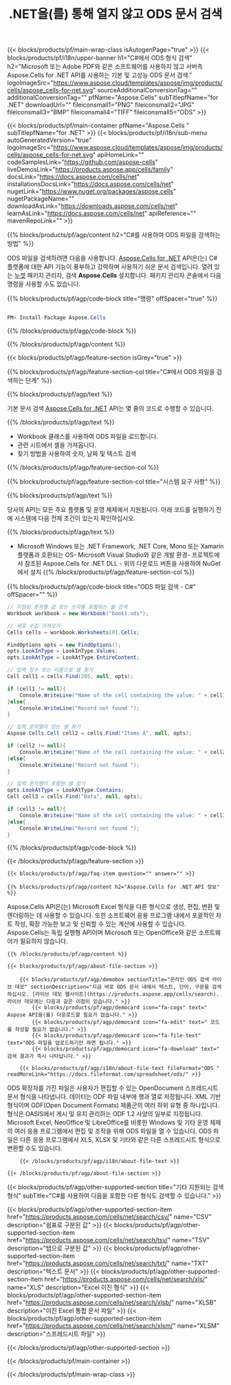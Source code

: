 ﻿---
title: .NET을(를) 통해 열지 않고 ODS 문서 검색 
weight: 160
url: /ko/net/search/ods/ 
description: C# 소스 코드는 .NET Framework, .NET Core, Mono 또는 Xamarin Platforms의 ODS 파일에서 패턴이 있는 단어를 검색합니다.
---
{{< blocks/products/pf/main-wrap-class isAutogenPage="true" >}}
{{< blocks/products/pf/i18n/upper-banner h1="C#에서 ODS 형식 검색" h2="Microsoft 또는 Adobe PDF와 같은 소프트웨어를 사용하지 않고 서버측 Aspose.Cells for .NET API를 사용하는 기본 및 고성능 ODS 문서 검색." logoImageSrc="https://www.aspose.cloud/templates/aspose/img/products/cells/aspose_cells-for-net.svg" sourceAdditionalConversionTag="" additionalConversionTag="" pfName="Aspose.Cells" subTitlepfName="for .NET" downloadUrl="" fileiconsmall1="PNG" fileiconsmall2="JPG" fileiconsmall3="BMP" fileiconsmall4="TIFF" fileiconsmall5="ODS" >}}

{{< blocks/products/pf/main-container pfName="Aspose.Cells " subTitlepfName="for .NET" >}}
{{< blocks/products/pf/i18n/sub-menu autoGeneratedVersion="true" logoImageSrc="https://www.aspose.cloud/templates/aspose/img/products/cells/aspose_cells-for-net.svg" apiHomeLink="" codeSamplesLink="https://github.com/aspose-cells" liveDemosLink="https://products.aspose.app/cells/family" docsLink="https://docs.aspose.com/cells/net" installationsDocsLink="https://docs.aspose.com/cells/net" nugetLink="https://www.nuget.org/packages/aspose.cells" nugetPackageName="" downloadAsLink="https://downloads.aspose.com/cells/net" learnAsLink="https://docs.aspose.com/cells/net" apiReference="" mavenRepoLink="" >}}

{{% blocks/products/pf/agp/content h2="C#를 사용하여 ODS 파일을 검색하는 방법" %}}

 ODS 파일을 검색하려면 다음을 사용합니다.
 [Aspose.Cells for .NET](https://products.aspose.com/cells/net) 
 API은(는) C# 플랫폼에 대한 API 기능이 풍부하고 강력하며 사용하기 쉬운 문서 검색입니다. 열려 있는
 [누겟](https://www.nuget.org/packages/aspose.cells) 
 패키지 관리자, 검색
 **Aspose.Cells** 
 설치합니다. 패키지 관리자 콘솔에서 다음 명령을 사용할 수도 있습니다.

{{% blocks/products/pf/agp/code-block title="명령" offSpacer="true" %}}

```cs

PM> Install-Package Aspose.Cells


```

{{% /blocks/products/pf/agp/code-block %}}

{{% /blocks/products/pf/agp/content %}}

{{< blocks/products/pf/agp/feature-section isGrey="true" >}}

{{% blocks/products/pf/agp/feature-section-col title="C#에서 ODS 파일을 검색하는 단계" %}}

{{% blocks/products/pf/agp/text %}}

 기본 문서 검색
 [Aspose.Cells for .NET](https://products.aspose.com/cells/net) 
 API는 몇 줄의 코드로 수행할 수 있습니다.

{{% /blocks/products/pf/agp/text %}}

+ Workbook 클래스를 사용하여 ODS 파일을 로드합니다.
+ 관련 시트에서 셀을 가져옵니다.
+ 찾기 방법을 사용하여 숫자, 날짜 및 텍스트 검색

{{% /blocks/products/pf/agp/feature-section-col %}}

{{% blocks/products/pf/agp/feature-section-col title="시스템 요구 사항" %}}

{{% blocks/products/pf/agp/text %}}

 당사의 API는 모든 주요 플랫폼 및 운영 체제에서 지원됩니다. 아래 코드를 실행하기 전에 시스템에 다음 전제 조건이 있는지 확인하십시오.

{{% /blocks/products/pf/agp/text %}}

- Microsoft Windows 또는 .NET Framework, .NET Core, Mono 또는 Xamarin 플랫폼과 호환되는 OS- Microsoft Visual Studio와 같은 개발 환경- 프로젝트에서 참조된 Aspose.Cells for .NET DLL - 위의 다운로드 버튼을 사용하여 NuGet에서 설치
{{% /blocks/products/pf/agp/feature-section-col %}}

{{% blocks/products/pf/agp/code-block title="ODS 파일 검색 - C#" offSpacer="" %}}

```cs
// 지정된 문자열 값 또는 숫자를 포함하는 셀 검색
Workbook workbook = new Workbook("book1.ods");

// 세포 수집 가져오기
Cells cells = workbook.Worksheets[0].Cells;

FindOptions opts = new FindOptions();
opts.LookInType = LookInType.Values;
opts.LookAtType = LookAtType.EntireContent;

// 입력 정수 또는 이중으로 셀 찾기
Cell cell1 = cells.Find(205, null, opts);

if (cell1 != null){
    Console.WriteLine("Name of the cell containing the value: " + cell1.Name);
}else{
    Console.WriteLine("Record not found ");
}

// 입력 문자열이 있는 셀 찾기
Aspose.Cells.Cell cell2 = cells.Find("Items A", null, opts);

if (cell2 != null){
    Console.WriteLine("Name of the cell containing the value: " + cell2.Name);
}else{
    Console.WriteLine("Record not found ");
}

// 입력 문자열이 포함된 셀 찾기
opts.LookAtType = LookAtType.Contains;
Cell cell3 = cells.Find("Data", null, opts);

if (cell3 != null){
    Console.WriteLine("Name of the cell containing the value: " + cell3.Name);
}else{
    Console.WriteLine("Record not found ");
}  


```

{{% /blocks/products/pf/agp/code-block %}}

{{< /blocks/products/pf/agp/feature-section >}}

    {{< blocks/products/pf/agp/faq-item question="" answer="" >}}
 

<!-- aboutfile Starts -->

    {{% blocks/products/pf/agp/content h2="Aspose.Cells for .NET API 정보" %}}

 Aspose.Cells API은(는) Microsoft Excel 형식을 다른 형식으로 생성, 편집, 변환 및 렌더링하는 데 사용할 수 있습니다. 또한 소프트웨어 응용 프로그램 내에서 포괄적인 차트 작성, 확장 가능한 보고 및 신뢰할 수 있는 계산에 사용할 수 있습니다. Aspose.Cells는 독립 실행형 API이며 Microsoft 또는 OpenOffice와 같은 소프트웨어가 필요하지 않습니다.  



    {{% /blocks/products/pf/agp/content %}}

    {{< blocks/products/pf/agp/about-file-section >}}

        {{< blocks/products/pf/agp/demobox sectionTitle="온라인 ODS 검색 라이브 데모" sectionDescription="지금 바로 ODS 문서 내에서 텍스트, 단어, 구문을 검색하십시오. [라이브 데모 웹사이트](https://products.aspose.app/cells/search). 라이브 데모에는 다음과 같은 이점이 있습니다." >}}
            {{< blocks/products/pf/agp/democard icon="fa-cogs" text=" Aspose API을(를) 다운로드할 필요가 없습니다." >}}
            {{< blocks/products/pf/agp/democard icon="fa-edit" text=" 코드를 작성할 필요가 없습니다." >}}
            {{< blocks/products/pf/agp/democard icon="fa-file-text" text="ODS 파일을 업로드하기만 하면 됩니다." >}}
            {{< blocks/products/pf/agp/democard icon="fa-download" text=" 검색 결과가 즉시 나타납니다." >}}

        {{< blocks/products/pf/agp/i18n/about-file-text fileFormat="ODS " readMoreLink="https://docs.fileformat.com/spreadsheet/ods/" >}}
ODS 확장자를 가진 파일은 사용자가 편집할 수 있는 OpenDocument 스프레드시트 문서 형식을 나타냅니다. 데이터는 ODF 파일 내부에 행과 열로 저장됩니다. XML 기반 형식이며 ODF(Open Document Formats) 제품군의 여러 하위 유형 중 하나입니다. 형식은 OASIS에서 게시 및 유지 관리하는 ODF 1.2 사양의 일부로 지정됩니다. Microsoft Excel, NeoOffice 및 LibreOffice를 비롯한 Windows 및 기타 운영 체제의 여러 응용 프로그램에서 편집 및 조작을 위해 ODS 파일을 열 수 있습니다. ODS 파일은 다른 응용 프로그램에서 XLS, XLSX 및 기타와 같은 다른 스프레드시트 형식으로 변환할 수도 있습니다. 

        {{< /blocks/products/pf/agp/i18n/about-file-text >}}

    {{< /blocks/products/pf/agp/about-file-section >}}

<!-- aboutfile Ends -->

{{< blocks/products/pf/agp/other-supported-section title="기타 지원되는 검색 형식" subTitle="C#를 사용하여 다음을 포함한 다른 형식도 검색할 수 있습니다." >}}

{{< blocks/products/pf/agp/other-supported-section-item href="https://products.aspose.com/cells/net/search/csv/" name="CSV" description="쉼표로 구분된 값" >}}
{{< blocks/products/pf/agp/other-supported-section-item href="https://products.aspose.com/cells/net/search/tsv/" name="TSV" description="탭으로 구분된 값" >}}
{{< blocks/products/pf/agp/other-supported-section-item href="https://products.aspose.com/cells/net/search/txt/" name="TXT" description="텍스트 문서" >}}
{{< blocks/products/pf/agp/other-supported-section-item href="https://products.aspose.com/cells/net/search/xls/" name="XLS" description="Excel 이진 형식" >}}
{{< blocks/products/pf/agp/other-supported-section-item href="https://products.aspose.com/cells/net/search/xlsb/" name="XLSB" description="이진 Excel 통합 문서 파일" >}}
{{< blocks/products/pf/agp/other-supported-section-item href="https://products.aspose.com/cells/net/search/xlsm/" name="XLSM" description="스프레드시트 파일" >}}

{{< /blocks/products/pf/agp/other-supported-section >}}

{{< /blocks/products/pf/main-container >}}
    
{{< /blocks/products/pf/main-wrap-class >}}